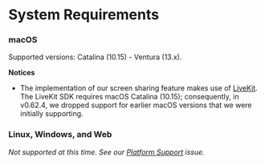 # System Requirements

### macOS

Supported versions: Catalina (10.15) - Ventura (13.x).

**Notices**

* The implementation of our screen sharing feature makes use of [LiveKit](https://livekit.io). The LiveKit SDK requires macOS Catalina (10.15); consequently, in v0.62.4, we dropped support for earlier macOS versions that we were initially supporting.

### Linux, Windows, and Web

_Not supported at this time. See our_ [_Platform Support_](https://github.com/zed-industries/feedback/issues/174) _issue._
